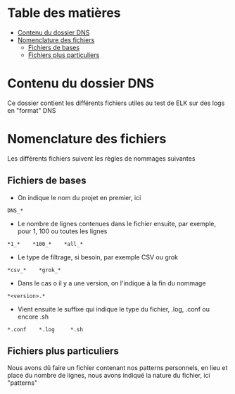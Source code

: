 # Table des matières

- [Contenu du dossier DNS](#contenu-du-dossier-dns)
- [Nomenclature des fichiers](#nomenclature-des-fichiers)
  * [Fichiers de bases](#fichiers-de-bases)
  * [Fichiers plus particuliers](#fichiers-plus-particuliers)

# Contenu du dossier DNS

Ce dossier contient les différents fichiers utiles au test de ELK sur des logs en "format" DNS

# Nomenclature des fichiers

Les différents fichiers suivent les règles de nommages suivantes

## Fichiers de bases

* On indique le nom du projet en premier, ici
```
DNS_*
```

* Le nombre de lignes contenues dans le fichier ensuite, par exemple, pour 1, 100 ou toutes les lignes
```
*1_*    *100_*    *all_*
```

* Le type de filtrage, si besoin, par exemple CSV ou grok
```
*csv_*    *grok_*
```

* Dans le cas o il y a une version, on l'indique à la fin du nommage
```
*<version>.*
```

* Vient ensuite le suffixe qui indique le type du fichier, .log, .conf ou encore .sh
```
*.conf    *.log     *.sh
```

## Fichiers plus particuliers

Nous avons dû faire un fichier contenant nos patterns personnels, en lieu et place du nombre de lignes, nous avons indiqué la nature du fichier, ici "patterns"
